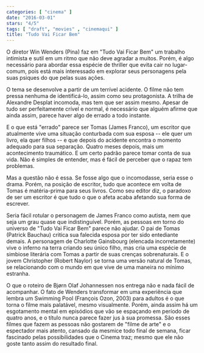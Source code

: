 ```yaml
---
categories: [ "cinema" ]
date: "2016-03-01"
stars: "4/5"
tags: [ "draft", "movies" , "cinemaqui" ]
title: "Tudo Vai Ficar Bem"
---
```

O diretor Win Wenders (Pina) faz em "Tudo Vai Ficar Bem" um trabalho
intimista e sutil em um ritmo que não deve agradar a muitos. Porém,
é algo necessário para abordar essa espécie de thriller que evita cair
no lugar-comum, pois está mais interessado em explorar seus personagens
pela suas psiques do que pelas suas ações.

O tema se desenvolve a partir de um terrível acidente. O filme não tem
pressa nenhuma de identificá-lo, assim como seu protagonista. A trilha
de Alexandre Desplat incomoda, mas tem que ser assim mesmo. Apesar de
tudo ser perfeitamente crível e normal, é necessário que alguém
afirme que ainda assim, parece haver algo de errado a todo instante.

E o que está "errado" parece ser Tomas (James Franco), um escritor que
atualmente vive uma situação conturbada com sua esposa -- ele quer um
livro, ela quer filhos -- e que depois do acidente encontra o momento
adequado para sua separação. Quatro meses depois, mais um acontecimento
traumático. E um certo padrão parece tomar conta de sua vida. Não é
simples de entender, mas é fácil de perceber que o rapaz tem problemas.

Mas a questão não é essa. Se fosse algo que o incomodasse, seria
esse o drama. Porém, na posição de escritor, tudo que acontece em
volta de Tomas é matéria-prima para seus livros. Como seu editor diz,
o paradoxo de ser um escritor é que tudo o que o afeta acaba afetando
sua forma de escrever.

Seria fácil rotular o personagem de James Franco como autista, nem
que seja um grau quase que indistinguível. Porém, as pessoas em torno
do universo de "Tudo Vai Ficar Bem" parece não ajudar. O pai de Tomas
(Patrick Bauchau) critica sua falecida esposa por ter sido entediante
demais. A personagem de Charlotte Gainsbourg (elencada incorretamente)
vive o inferno na terra criando seu único filho, mas cria uma espécie de
simbiose literária com Tomas a partir de suas crenças sobrenaturais. E
o jovem Christopher (Robert Naylor) se torna uma versão natural de
Tomas, se relacionando com o mundo em que vive de uma maneira no mínimo
estranha.

O que o roteiro de Bjørn Olaf Johannessen nos entrega não e nada
fácil de acompanhar. O fato de Wenders transformar em uma experiência
que lembra um Swimming Pool (François Ozon, 2003) para adultos é o que
torna o filme mais palatável, mesmo visualmente. Porém, ainda assim há
um esgotamento mental em episódios que vão se espaçando em período de
quatro anos, e o título nunca parece fazer jus à sua promessa. São
esses filmes que fazem as pessoas não gostarem de "filme de arte"
e o espectador mais atento, cansado da mesmice todo final de semana,
ficar fascinado pelas possibilidades que o Cinema traz; mesmo que ele
não goste tanto assim do resultado final.
